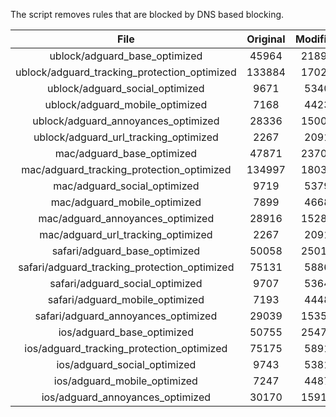 The script removes rules that are blocked by DNS based blocking.


| File | Original | Modified |
|:----:|:-----:|:-----:|
| ublock/adguard_base_optimized | 45964 | 21894 |
| ublock/adguard_tracking_protection_optimized | 133884 | 17023 |
| ublock/adguard_social_optimized | 9671 | 5340 |
| ublock/adguard_mobile_optimized | 7168 | 4423 |
| ublock/adguard_annoyances_optimized | 28336 | 15003 |
| ublock/adguard_url_tracking_optimized | 2267 | 2091 |
| mac/adguard_base_optimized | 47871 | 23703 |
| mac/adguard_tracking_protection_optimized | 134997 | 18038 |
| mac/adguard_social_optimized | 9719 | 5379 |
| mac/adguard_mobile_optimized | 7899 | 4668 |
| mac/adguard_annoyances_optimized | 28916 | 15283 |
| mac/adguard_url_tracking_optimized | 2267 | 2091 |
| safari/adguard_base_optimized | 50058 | 25014 |
| safari/adguard_tracking_protection_optimized | 75131 | 5886 |
| safari/adguard_social_optimized | 9707 | 5364 |
| safari/adguard_mobile_optimized | 7193 | 4448 |
| safari/adguard_annoyances_optimized | 29039 | 15356 |
| ios/adguard_base_optimized | 50755 | 25479 |
| ios/adguard_tracking_protection_optimized | 75175 | 5891 |
| ios/adguard_social_optimized | 9743 | 5381 |
| ios/adguard_mobile_optimized | 7247 | 4487 |
| ios/adguard_annoyances_optimized | 30170 | 15917 |